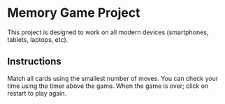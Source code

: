 # Memory Game Project
This project is designed to work on all modern devices (smartphones, tablets, laptops, etc).


## Instructions

Match all cards using the smallest number of moves.
You can check your time using the timer above the game.
When the game is over; click on restart to play again.
